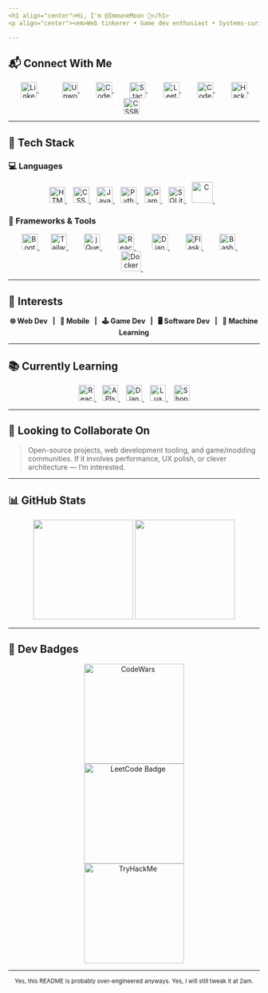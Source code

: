 ```yaml
---
<h1 align="center">Hi, I'm @ImmuneMoon 👋</h1>
<p align="center"><em>Web tinkerer • Game dev enthusiast • Systems-curious • Currently trying not to over-engineer this README</em></p>

---
```


<div>
  
  ## 📬 Connect With Me
  
  <p align="center">
    <a href="https://www.linkedin.com/in/in/p-alex-j/" style="margin: 0 25px;">
        <img align="center" alt="LinkedIn" width="32px" src="https://api.iconify.design/logos:linkedin-icon.svg?color=%237000a6" title="LinkedIn"/>
    </a> &nbsp;&nbsp;
    <a href="https://upwork.com/freelancers/~01d85f4c2bb6753670" style="margin: 0 10px;">
        <img align="center" alt="Upwork" width="32px" src="https://api.iconify.design/simple-icons:upwork.svg?color=%2316bd00" title="Upwork"/>
    </a> 
    &nbsp;&nbsp;
    <a href="https://codepen.io/immunemoon" style="margin: 0 10px;">
        <img align="center" alt="Codepen" width="32px" src="https://api.iconify.design/ant-design:codepen-outlined.svg?color=%23f3fff7" title="CodePen (Front-end Playground)"/>
    </a>
    &nbsp;&nbsp;
    <a href="https://stackoverflow.com/users/16596160/immunemoon" style="margin: 0 10px;">
        <img align="center" alt="StackOverflow" width="32px" src="https://api.iconify.design/logos:stackoverflow-icon.svg" title="Stack Overflow (Q&A for developers)"/>
    </a>
    &nbsp;&nbsp;
    <a href="https://leetcode.com/ImmuneMoon/" style="margin: 0 10px;">
        <img align="center" alt="Leetcode" width="32px" src="https://api.iconify.design/cib:leetcode.svg?color=%23ee9100" title="Leetcode (coding challenges platform)"/>
    </a>
    &nbsp;&nbsp;
    <a href="https://www.codewars.com/users/ImmuneMoon" style="margin: 0 10px;">
        <img align="center" alt="CodeWars" width="32px" src="https://api.iconify.design/simple-icons:codewars.svg?color=%23b11300" title="CodeWars (competitive programming)"/>
    </a>
    &nbsp;&nbsp;
    <a href="https://www.hackerrank.com/ImmuneMoon" style="margin: 0 10px;">
        <img align="center" alt="HackerRank" width="32px" src="https://api.iconify.design/simple-icons:hackerrank.svg?color=%2300bb27" title="HackerRank (interview prep and challenges)"/>
    </a>
    &nbsp;&nbsp;
    <a href="https://cssbattle.dev/player/immunemoon" style="margin: 0 10px;">
        <img align="center" alt="CSSBattle" width="32px" src="https://encrypted-tbn0.gstatic.com/images?q=tbn:ANd9GcQBCxgRGerYM474nMdbZlc_-HE048BZXdAMFGCpOApdIA&s" title="CSS Battle (code golf for CSS)"/>
    </a>
  </p>
  
  ---
  
  ## 🧰 Tech Stack
  
  ### 💻 Languages
  <p align="center" margin="50%,0">
    <a href="https://developer.mozilla.org/en-US/docs/Web/HTML">
      <img src="https://api.iconify.design/vscode-icons:file-type-html.svg" width="32px" alt="HTML" title="HTML (HyperText Markup Language)"/>
    </a> 
    &nbsp;&nbsp;
    <a href="https://developer.mozilla.org/en-US/docs/Web/CSS">
      <img src="https://api.iconify.design/vscode-icons:file-type-css.svg" width="32px" alt="CSS" title="CSS (Cascading Style Sheets)"/>
    </a> 
    &nbsp;&nbsp;
    <a href="https://developer.mozilla.org/en-US/docs/Web/JavaScript">
      <img src="https://api.iconify.design/logos:javascript.svg" width="32px" alt="JavaScript" title="JavaScript (interactive web programming)"/>
    </a> 
    &nbsp;&nbsp;
    <a href="https://docs.python.org/3/">
      <img src="https://api.iconify.design/vscode-icons:file-type-python.svg" width="32px" alt="Python" title="Python (general-purpose programming)"/>
    </a> 
    &nbsp;&nbsp;
    <a href="https://manual.yoyogames.com/">
      <img src="https://api.iconify.design/skill-icons:gamemakerstudio.svg" width="32px" alt="GameMaker Language" title="GameMaker Language (GML)"/>
    </a> 
    &nbsp;&nbsp;
    <a href="https://www.sqlite.org/docs.html">
      <img  src="https://api.iconify.design/file-icons:sqlite.svg?color=%23009eee" width="32px" alt="SQLite" title="SQLite (embedded database engine)"/>
    </a> 
    &nbsp;&nbsp;
    <a href="https://en.cppreference.com/w/c">
      <img src="https://api.iconify.design/mdi:language-c.svg?color=%23004dff" width="42px" alt="C" title="C Programming Language"/>
    </a> 
    &nbsp;&nbsp;
  </p>
    
  ### 🧱 Frameworks & Tools
  
  <p align="center">
    <a href="https://getbootstrap.com/">
      <img src="https://api.iconify.design/logos:bootstrap.svg" width="32px" alt="Bootstrap" title="Bootstrap (CSS framework)"/>
    </a>
    &nbsp;&nbsp;
    <a href="https://tailwindcss.com/" style="margin: 0 10px;">
    <img src="https://api.iconify.design/logos:tailwindcss-icon.svg" width="32px" alt="TailwindCSS" title="Tailwind CSS (utility-first CSS)"/>
    </a>
    &nbsp;&nbsp;
    <a href="https://jquery.com/" style="margin: 0 10px;">
    <img src="https://api.iconify.design/akar-icons:jquery-fill.svg?color=%2300bef5" width="32px" alt="jQuery" title="jQuery (JS library for DOM)"/>
    </a>
    &nbsp;&nbsp;
    <a href="https://react.dev/" style="margin: 0 10px;">
    <img src="https://api.iconify.design/logos:react.svg" width="32px" alt="React" title="React (JavaScript UI library)"/>
    </a>
    &nbsp;&nbsp;
    <a href="https://docs.djangoproject.com/" style="margin: 0 10px;">
    <img src="https://api.iconify.design/vscode-icons:file-type-django.svg?color=%23008aab" width="32px" alt="Django" title="Django (Python web framework)"/>
    </a>
    &nbsp;&nbsp;
    <a href="https://flask.palletsprojects.com/" style="margin: 0 10px;">
    <img src="https://api.iconify.design/bx:bxl-flask.svg?color=%23e9efea" width="32px" alt="Flask" title="Flask (lightweight Python web framework)"/>
    </a>
    &nbsp;&nbsp;
    <a href="https://www.gnu.org/software/bash/" style="margin: 0 10px;">
    <img src="https://api.iconify.design/logos:bash-icon.svg" width="32px" alt="Bash" title="Bash (shell scripting)"/>
    </a>
    &nbsp;&nbsp;
    <a href="https://www.docker.com/" style="margin: 0 10px;">
    <img src="https://api.iconify.design/logos:docker-icon.svg" width="40px" alt="Docker" title="Docker (containerization platform)"/>
    </a>
    &nbsp;&nbsp;
  </p>
  
  ---

<div>
  
## 🔭 Interests

<b>
  <p align="center">
    🌐 Web Dev &nbsp; | &nbsp;
    📱 Mobile &nbsp; | &nbsp;
    🕹 Game Dev &nbsp; | &nbsp;
    🖥 Software Dev &nbsp; | &nbsp;
    🤖 Machine Learning
  </p>
</b>

---

</div>

<div>
  
  ## 📚 Currently Learning

  <p align="center">
    <a href="https://react.dev/">
      <img src="https://api.iconify.design/logos:react.svg?color=%2376ad8a" width="32px" alt="React" title="React (JavaScript UI library)"/>
    </a>
    &nbsp;&nbsp;
    <a href="https://developer.mozilla.org/en-US/docs/Web/API">
      <img src="https://api.iconify.design/carbon:api-1.svg?color=%23008aab" width="32px" alt="APIs" title="API Integration"/>
    </a>
    &nbsp;&nbsp;
    <a href="https://docs.djangoproject.com/">
      <img src="https://api.iconify.design/vscode-icons:file-type-django.svg?color=%23008aab" width="32px" alt="Django" title="Django (Python web framework)"/>
    </a>
    &nbsp;&nbsp;
    <a href="https://www.lua.org/manual/5.4/">
      <img src="https://api.iconify.design/devicon:lua.svg" width="32px" alt="Lua" title="Lua (lightweight scripting language)"/>
    </a>
    &nbsp;&nbsp;
    <a href="https://www.shopify.com/partners">
      <img src="https://api.iconify.design/logos:shopify.svg" width="32px" alt="Shopify" title="Shopify (Ecommerce ecosystem)"/>
    </a>
  </p>

---

</div>

<div>

## 🤝 Looking to Collaborate On
  
  > Open-source projects, web development tooling, and game/modding communities. If it involves performance, UX polish, or clever architecture — I’m interested.

---

</div>

<div>
  
  ## 📊 GitHub Stats
    
  <p align="center">
    <img src="https://github-readme-stats.vercel.app/api/top-langs/?username=ImmuneMoon&layout=compact&theme=nightowl"  height="200px" />
    <img src="https://github-readme-stats.vercel.app/api?username=ImmuneMoon&show_icons=true&theme=nightowl" height="200px" />
  </p>
  
  ---

</div>

<div>

  ## 🏅 Dev Badges
  
  <p align="center">
    <img src="https://www.codewars.com/users/ImmuneMoon/badges/micro" alt="CodeWars" width="200px" />
    <br>
    <img src="https://img.shields.io/badge/dynamic/json?style=for-the-badge&labelColor=black&color=%23ffa116&label=Solved&query=solvedOverTotal&url=https%3A%2F%2Fleetcode-badge.vercel.app%2Fapi%2Fusers%2FImmuneMoon&logo=leetcode&logoColor=yellow" alt="LeetCode Badge" width="200px" />
    <br>
    <img src="https://tryhackme-badges.s3.amazonaws.com/ImmuneMoon.png" alt="TryHackMe" width="200px" />
  </p>
  
  ---
  
</div>

<!-- Footer -->
<p align="center">
  <sub>
    Yes, this README is probably over-engineered anyways. Yes, I will still tweak it at 2am.
  </sub>
</p>
